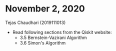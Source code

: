 # November 2, 2020

Tejas Chaudhari (2019111013)

- Read following sections from the Qiskit website:
  - 3.5 Bernstein-Vazirani Algorithm
  - 3.6 Simon's Algorithm

